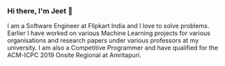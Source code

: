### Hi there, I'm Jeet 👋

I am a Software Engineer at Flipkart India and I love to solve problems. Earlier I have worked on various Machine Learning projects for various organisations and research papers under various professors at my university. I am also a Competitive Programmer and have qualified for the ACM-ICPC 2019 Onsite Regional at Amritapuri.
<!--
**amitrajitbose/amitrajitbose** is a ✨ _special_ ✨ repository because its `README.md` (this file) appears on your GitHub profile.

Here are some ideas to get you started:

- 🔭 I’m currently working on ...
- 🌱 I’m currently learning ...
- 👯 I’m looking to collaborate on ...
- 🤔 I’m looking for help with ...
- 💬 Ask me about ...
- 📫 How to reach me: ...
- 😄 Pronouns: ...
- ⚡ Fun fact: ...
-->
